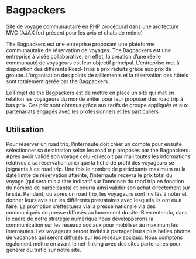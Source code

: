 # Bagpackers
Site de voyage communautaire en PHP procédural dans une arcitecture MVC (AJAX fort présent pour les avis et chats de même)

The Bagpackers est une entreprise proposant une plateforme communautaire de réservation de voyages. The Bagpackers est une entreprise à visée collaborative, en effet, la création d’une réelle communauté de voyageurs est leur objectif principal.
L’entreprise met à disposition des différents Road-Trips à prix réduits grâce aux prix de groupe. L’organisation des points de ralliements et la réservation des hôtels sont totalement gérée par the Bagpackers.

Le Projet de the Bagpackers est de mettre en place un site qui met en relation les voyageurs du monde entier pour leur proposer des road trip à bas prix. Ces prix sont obtenus grâce aux tarifs de groupe appliqués et aux partenariats engagés avec les professionnels et les particuliers

## Utilisation

Pour réserver un road trip, l’internaute doit créer un compte pour ensuite sélectionner sa destination selon les road trip proposés par the Bagpackers. Après avoir validé son voyage celui-ci reçoit par mail toutes les informations relatives à sa réservation ainsi que la fiche de profil des voyageurs se joignants à ce road trip. Une fois le nombre de participants maximum ou la date limite de réservation atteinte, l’internaute recevra le prix total du voyage (qui sera mis à titre indicatif sur l’annonce du road trip en fonction du nombre de participants) et pourra ainsi valider son achat directement sur le site.
Pendant, ou après un road trip, les voyageurs sont invités à noter et donner leurs avis sur les différents prestataires avec lesquels ils ont eu à faire.
La promotion s’effectuera via la presse nationale via des communiqués de presse diffusés au lancement du site. Bien entendu, dans le cadre de notre stratégie numérique nous développerons la communication sur les réseaux sociaux pour mobiliser au maximum les internautes. Les voyageurs seront invités à partager leurs plus belles photos de vacances qui seront diffusés sur les réseaux sociaux. Nous comptons également mettre en avant le net-linking avec des sites partenaires pour générer du trafic sur notre site.
